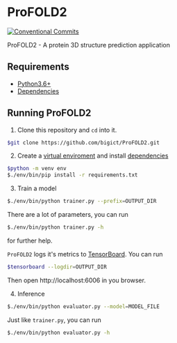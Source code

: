 # ProFOLD2

[![Conventional Commits](https://img.shields.io/badge/Conventional%20Commits-1.0.0-yellow.svg)](https://conventionalcommits.org)

ProFOLD2 - A protein 3D structure prediction application

## Requirements

* [Python3.6+](https://www.python.org)
* [Dependencies](https://github.com/bigict/ProFOLD2/network/dependencies)

## Running ProFOLD2

1.  Clone this repository and `cd` into it.
  ```bash
  $git clone https://github.com/bigict/ProFOLD2.git
  ```
2.  Create a [virtual enviroment](https://docs.python.org/3/library/venv.html) and install [dependencies](https://github.com/bigict/ProFOLD2/network/dependencies)
  ```bash
  $python -m venv env
  $./env/bin/pip install -r requirements.txt
  ```
3.  Train a model
  ```bash
  $./env/bin/python trainer.py --prefix=OUTPUT_DIR
  ```
  
  There are a lot of parameters, you can run
    
  ```bash
  $./env/bin/python trainer.py -h
  ```
  
  for further help.
  
  `ProFOLD2` logs it's metrics to [TensorBoard](https://www.tensorflow.org/tensorboard). You can run
  
  ```bash
  $tensorboard --logdir=OUTPUT_DIR
  ```
  
  Then open http://localhost:6006 in you browser.
  
4.  Inference
  ```bash
  $./env/bin/python evaluator.py --model=MODEL_FILE
  ```
  
  Just like `trainer.py`, you can run
  ```bash
  $./env/bin/python evaluator.py -h
  ```
  
